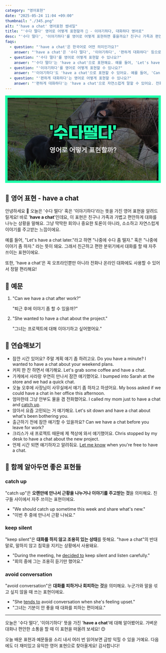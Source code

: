 ```yaml
---
category: "영어표현"
date: "2025-05-24 11:04 +09:00"
thumbnail: "./345.png"
alt: "'have a chat' 영어표현 썸네일"
title: "'수다 떨다' 영어로 어떻게 표현할까 💬 - 이야기하다, 대화하다 영어로"
desc: "'수다 떨다', '이야기하다'를 영어로 어떻게 표현하면 좋을까요? 친구나 가족과 편안하게 대화를 나누는 'have a chat' 표현과 예문을 통해 자연스러운 영어 대화법을 배워봅시다. 다양한 예문을 통해서 연습하고 본인의 표현으로 만들어 보세요."
faqs:
  - question: "'have a chat'은 한국어로 어떤 의미인가요?"
    answer: "'have a chat'은 '수다 떨다', '이야기하다', '편하게 대화하다' 등으로 해석할 수 있어요. 친구나 가족과 가볍고 자연스럽게 대화를 나누는 상황에서 쓰여요."
  - question: "'수다 떨다'를 영어로 어떻게 표현할 수 있나요?"
    answer: "'수다 떨다'는 'have a chat'으로 표현해요. 예를 들어, 'Let's have a chat later.'는 '나중에 수다 좀 떨자.'라는 뜻이에요."
  - question: "'이야기하다'를 영어로 어떻게 표현할 수 있나요?"
    answer: "'이야기하다'도 'have a chat'으로 표현할 수 있어요. 예를 들어, 'Can we have a chat after work?'는 '퇴근 후에 이야기 좀 할 수 있을까?'라는 의미에요."
  - question: "'편하게 대화하다'는 영어로 어떻게 표현할 수 있나요?"
    answer: "'편하게 대화하다'는 'have a chat'으로 자연스럽게 말할 수 있어요. 전화나 온라인 대화에도 쓸 수 있어서 편리해요."
---
```


!['have a chat' 영어표현 썸네일](./345.png)

## 🌟 영어 표현 - have a chat

안녕하세요 👋 오늘은 '수다 떨다' 혹은 '이야기하다'라는 뜻을 가진 영어 표현을 알려드릴게요! 바로 '**have a chat**'인데요, 이 표현은 친구나 가족과 가볍고 편안하게 대화를 나누는 상황을 말해요. 그냥 딱딱한 회의나 중요한 토론이 아니라, 소소하고 자연스럽게 이야기를 주고받는 느낌이에요.

예를 들어, "Let's have a chat later."라고 하면 "나중에 수다 좀 떨자." 혹은 "나중에 이야기 좀 하자." 라는 뜻이 돼요. 그래서 친근하고 편한 분위기에서 대화를 할 때 자주 쓰이는 표현이에요.

또한, 'have a chat'은 꼭 오프라인뿐만 아니라 전화나 온라인 대화에도 사용할 수 있어서 정말 편리해요!

## 📖 예문

1. "Can we have a chat after work?"

   "퇴근 후에 이야기 좀 할 수 있을까?"

2. "She wanted to have a chat about the project."

   "그녀는 프로젝트에 대해 이야기하고 싶어했어요."

## 💬 연습해보기

<ul data-interactive-list>
  <li data-interactive-item>
    <span data-toggler>잠깐 시간 있어요? 주말 계획 얘기 좀 하려고요.</span>
    <span data-answer>Do you have a minute? I wanted to have a chat about your weekend plans.</span>
  </li>
  <li data-interactive-item>
    <span data-toggler>커피 한 잔 하면서 얘기해요.</span>
    <span data-answer>Let's grab some coffee and have a chat.</span>
  </li>
  <li data-interactive-item>
    <span data-toggler>가게에서 사라랑 우연히 만나서 잠깐 얘기했어요.</span>
    <span data-answer>I bumped into Sarah at the store and we had a quick chat.</span>
  </li>
  <li data-interactive-item>
    <span data-toggler>오늘 오후에 사장님이 사무실에서 얘기 좀 하자고 하셨어요.</span>
    <span data-answer>My boss asked if we could have a chat in her office this afternoon.</span>
  </li>
  <li data-interactive-item>
    <span data-toggler>엄마한테 그냥 안부도 물을 겸 전화했어요.</span>
    <span data-answer>I called my mom just to have a chat and <a href="/blog/in-english/021.catch-up-on/">catch up</a>.</span>
  </li>
  <li data-interactive-item>
    <span data-toggler>앉아서 요즘 고민되는 거 얘기해요.</span>
    <span data-answer>Let's sit down and have a chat about what's been bothering you.</span>
  </li>
  <li data-interactive-item>
    <span data-toggler>출근하기 전에 잠깐 얘기할 수 있을까요?</span>
    <span data-answer>Can we have a chat before you leave for work?</span>
  </li>
  <li data-interactive-item>
    <span data-toggler>크리스가 새 프로젝트 때문에 제 책상에 와서 얘기했어요.</span>
    <span data-answer>Chris stopped by my desk to have a chat about the new project.</span>
  </li>
  <li data-interactive-item>
    <span data-toggler>언제 시간 되면 얘기하자고 알려줘요.</span>
    <span data-answer><a href="/blog/in-english/241.let-someone-know/">Let me know</a> when you're free to have a chat.</span>
  </li>
</ul>

## 🤝 함께 알아두면 좋은 표현들

### catch up

"catch up"은 **오랜만에 만나서 근황을 나누거나 이야기를 주고받는 것**을 의미해요. 친구들 사이에서 자주 쓰이는 표현이에요.

- "We should catch up sometime this week and share what's new."
- "이번 주 중에 만나서 근황 나눠요."

### keep silent

"keep silent"은 **대화를 하지 않고 조용히 있는 상태**를 뜻해요. "have a chat"의 반대말로, 말하지 않고 침묵을 지키는 상황에서 사용돼요.

- "During the meeting, he [decided to](/blog/in-english/062.decide-to/) keep silent and listen carefully."
- "회의 중에 그는 조용히 듣기만 했어요."

### avoid conversation

"avoid conversation"은 **대화를 피하거나 회피하는 것**을 의미해요. 누군가와 말을 섞고 싶지 않을 때 쓰는 표현이에요.

- "She [tends to](/blog/in-english/259.tend-to/) avoid conversation when she's feeling upset."
- "그녀는 기분이 안 좋을 때 대화를 피하는 편이에요."

---

오늘은 '수다 떨다', '이야기하다' 뜻을 가진 '**have a chat**'에 대해 알아봤어요. 가벼운 대화나 편안한 소통을 할 때 이 표현을 떠올려 보세요! 😊

오늘 배운 표현과 예문들을 소리 내서 여러 번 읽어보면 금방 익힐 수 있을 거예요. 다음에도 더 재미있고 유익한 영어 표현으로 찾아올게요! 감사합니다!
